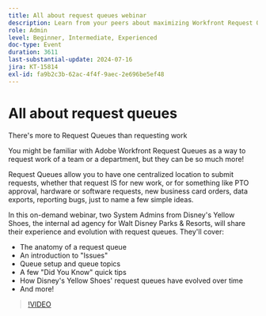 ```yaml
---
title: All about request queues webinar
description: Learn from your peers about maximizing Workfront Request Queues. Discover diverse uses and best practices from Disney's Yellow Shoes in our on-demand webinar.
role: Admin
level: Beginner, Intermediate, Experienced
doc-type: Event
duration: 3611
last-substantial-update: 2024-07-16
jira: KT-15814
exl-id: fa9b2c3b-62ac-4f4f-9aec-2e696be5ef48
---
```

# All about request queues

There's more to Request Queues than requesting work 

You might be familiar with Adobe Workfront Request Queues as a way to request work of a team or a department, but they can be so much more! 

Request Queues allow you to have one centralized location to submit requests, whether that request IS for new work, or for something like PTO approval, hardware or software requests, new business card orders, data exports, reporting bugs, just to name a few simple ideas. 

In this on-demand webinar, two System Admins from Disney's Yellow Shoes, the internal ad agency for Walt Disney Parks & Resorts, will share their experience and evolution with request queues. They'll cover:

* The anatomy of a request queue
* An introduction to "Issues"
* Queue setup and queue topics
* A few "Did You Know" quick tips
* How Disney's Yellow Shoes' request queues have evolved over time
* And more!

>[!VIDEO](https://video.tv.adobe.com/v/3431008/?learn=on)
